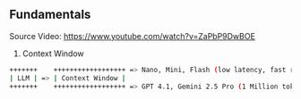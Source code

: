 ## Fundamentals

Source Video: https://www.youtube.com/watch?v=ZaPbP9DwBOE

1. Context Window

```bash
+++++++    ++++++++++++++++++ => Nano, Mini, Flash (low latency, fast responses, 2000 to 4000 tokens)
| LLM | => | Context Window | 
+++++++    ++++++++++++++++++ => GPT 4.1, Gemini 2.5 Pro (1 Million tokens, ~750000 words)
```